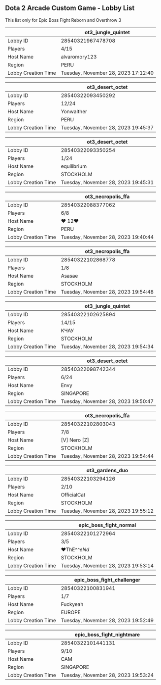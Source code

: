 ## Dota 2 Arcade Custom Game - Lobby List

This list only for Epic Boss Fight Reborn and Overthrow 3

|  | ot3_jungle_quintet |
| ------ | ------ |
| Lobby ID | 28540321967478708 |
| Players | 4/15 |
| Host Name | alvaromory123 |
| Region | PERU |
| Lobby Creation Time | Tuesday, November 28, 2023 17:12:40 |


|  | ot3_desert_octet |
| ------ | ------ |
| Lobby ID | 28540322093450292 |
| Players | 12/24 |
| Host Name | Yonwalther |
| Region | PERU |
| Lobby Creation Time | Tuesday, November 28, 2023 19:45:37 |


|  | ot3_desert_octet |
| ------ | ------ |
| Lobby ID | 28540322093350254 |
| Players | 1/24 |
| Host Name | equilibrium |
| Region | STOCKHOLM |
| Lobby Creation Time | Tuesday, November 28, 2023 19:45:31 |


|  | ot3_necropolis_ffa |
| ------ | ------ |
| Lobby ID | 28540322088377062 |
| Players | 6/8 |
| Host Name | ❤ 12❤ |
| Region | PERU |
| Lobby Creation Time | Tuesday, November 28, 2023 19:40:44 |


|  | ot3_necropolis_ffa |
| ------ | ------ |
| Lobby ID | 28540322102868778 |
| Players | 1/8 |
| Host Name | Asasae |
| Region | STOCKHOLM |
| Lobby Creation Time | Tuesday, November 28, 2023 19:54:48 |


|  | ot3_jungle_quintet |
| ------ | ------ |
| Lobby ID | 28540322102625894 |
| Players | 14/15 |
| Host Name | КЧАУ |
| Region | STOCKHOLM |
| Lobby Creation Time | Tuesday, November 28, 2023 19:54:34 |


|  | ot3_desert_octet |
| ------ | ------ |
| Lobby ID | 28540322098742344 |
| Players | 6/24 |
| Host Name | Envy |
| Region | SINGAPORE |
| Lobby Creation Time | Tuesday, November 28, 2023 19:50:47 |


|  | ot3_necropolis_ffa |
| ------ | ------ |
| Lobby ID | 28540322102803043 |
| Players | 7/8 |
| Host Name | [V] Nero [Z] |
| Region | STOCKHOLM |
| Lobby Creation Time | Tuesday, November 28, 2023 19:54:44 |


|  | ot3_gardens_duo |
| ------ | ------ |
| Lobby ID | 28540322103294126 |
| Players | 2/10 |
| Host Name | OfficialCat |
| Region | STOCKHOLM |
| Lobby Creation Time | Tuesday, November 28, 2023 19:55:12 |


|  | epic_boss_fight_normal |
| ------ | ------ |
| Lobby ID | 28540322101272964 |
| Players | 3/5 |
| Host Name | ♥ThE^_^eNd_ |
| Region | STOCKHOLM |
| Lobby Creation Time | Tuesday, November 28, 2023 19:53:14 |


|  | epic_boss_fight_challenger |
| ------ | ------ |
| Lobby ID | 28540322100831941 |
| Players | 1/7 |
| Host Name | Fuckyeah |
| Region | EUROPE |
| Lobby Creation Time | Tuesday, November 28, 2023 19:52:49 |


|  | epic_boss_fight_nightmare |
| ------ | ------ |
| Lobby ID | 28540322101441131 |
| Players | 9/10 |
| Host Name | CAM |
| Region | SINGAPORE |
| Lobby Creation Time | Tuesday, November 28, 2023 19:53:24 |


